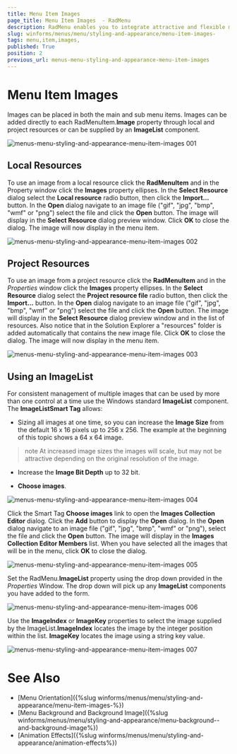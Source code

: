 ```yaml
---
title: Menu Item Images 
page_title: Menu Item Images  - RadMenu
description: RadMenu enables you to integrate attractive and flexible menus on Forms within your Windows applications.
slug: winforms/menus/menu/styling-and-appearance/menu-item-images-
tags: menu,item,images,
published: True
position: 2
previous_url: menus-menu-styling-and-appearance-menu-item-images
---
```


# Menu Item Images 

Images can be placed in both the main and sub menu items. Images can be added directly to each RadMenuItem.__Image__ property through local and project resources or can be supplied by an __ImageList__ component.

![menus-menu-styling-and-appearance-menu-item-images 001](images/menus-menu-styling-and-appearance-menu-item-images001.png)

## Local Resources

To use an image from a local resource click the __RadMenuItem__ and in the Property window click the __Images__ property ellipses. In the __Select Resource__ dialog select the __Local resource__ radio button, then click the __Import...__ button. In the __Open__ dialog navigate to an image file ("gif", "jpg", "bmp", "wmf" or "png") select the file and click the __Open__ button. The image will display in the __Select Resource__ dialog preview window. Click __OK__ to close the dialog. The image will now display in the menu item.

![menus-menu-styling-and-appearance-menu-item-images 002](images/menus-menu-styling-and-appearance-menu-item-images002.png)

## Project Resources

To use an image from a project resource click the __RadMenuItem__ and in the *Properties* window click the __Images__ property ellipses. In the __Select Resource__ dialog select the __Project resource file__ radio button, then click the __Import...__ button. In the __Open__ dialog navigate to an image file ("gif", "jpg", "bmp", "wmf" or "png") select the file and click the __Open__ button. The image will display in the __Select Resource__ dialog preview window and in the list of resources. Also notice that in the Solution Explorer a "resources" folder is added automatically that contains the new image file. Click __OK__ to close the dialog. The image will now display in the menu item.

![menus-menu-styling-and-appearance-menu-item-images 003](images/menus-menu-styling-and-appearance-menu-item-images003.png)

## Using an ImageList

For consistent management of multiple images that can be used by more than one control at a time use the Windows standard __ImageList__ component. The __ImageListSmart Tag__ allows: 

* Sizing all images at one time, so you can increase the __Image Size__ from the default 16 x 16 pixels up to 256 x 256. The example at the beginning of this topic shows a 64 x 64 image.

>note At increased image sizes the images will scale, but may not be attractive depending on the original resolution of the image.
>

* Increase the __Image Bit Depth__ up to 32 bit.

* __Choose images__.

![menus-menu-styling-and-appearance-menu-item-images 004](images/menus-menu-styling-and-appearance-menu-item-images004.png)

Click the Smart Tag __Choose images__ link to open the __Images Collection Editor__ dialog. Click the **Add** button to display the __Open__ dialog. In the __Open__ dialog navigate to an image file ("gif", "jpg", "bmp", "wmf" or "png"), select the file and click the __Open__ button. The image will display in the __Images Collection Editor Members__ list. When you have selected all the images that will be in the menu, click __OK__ to close the dialog.

![menus-menu-styling-and-appearance-menu-item-images 005](images/menus-menu-styling-and-appearance-menu-item-images005.png)

Set the RadMenu.__ImageList__ property using the drop down provided in the *Properties* Window. The drop down will pick up any **ImageList** components you have added to the form.

![menus-menu-styling-and-appearance-menu-item-images 006](images/menus-menu-styling-and-appearance-menu-item-images006.png)

Use the __ImageIndex__ or __ImageKey__ properties to select the image supplied by the ImageList.__ImageIndex__ locates the image by the integer position within the list. __ImageKey__ locates the image using a string key value.

![menus-menu-styling-and-appearance-menu-item-images 007](images/menus-menu-styling-and-appearance-menu-item-images007.png)

# See Also

* [Menu Orientation]({%slug winforms/menus/menu/styling-and-appearance/menu-item-images-%})	
* [Menu Background  and Background Image]({%slug winforms/menus/menu/styling-and-appearance/menu-background--and-background-image%})	
* [Animation Effects]({%slug winforms/menus/menu/styling-and-appearance/animation-effects%})	
